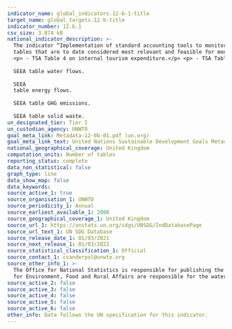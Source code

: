 ```yaml
---
indicator_name: global_indicators.12-b-1-title
target_name: global_targets.12-b-title
indicator_number: 12.b.1
csv_size: 3.874 kB
national_indicator_description: >-
  The indicator “Implementation of standard accounting tools to monitor the economic and environmental aspects of tourism sustainability” relates to the degree of implementation in countries of the Tourism Satellite Account (TSA) and the System of Environmental and Economic Accounts (SEEA)
  tables that are to date considered most relevant and feasible for monitoring sustainability in tourism. These tables are - <p> - TSA Table 1 on inbound tourism expenditure.</p> <p> - TSA Table 2 on domestic tourism expenditure.</p> <p> - TSA Table 3 on outbound tourism expenditure.</p>
  <p> - TSA Table 4 on internal tourism expenditure.</p> <p> - TSA Table 5 on production accounts of tourism industries.</p> <p> -TSA Table 6 domestic supply and internal tourism consumption. </p> <p>TSA Table 7 on employment in tourism industries.
  
  SEEA table water flows.
  
  SEEA
  table energy flows.
  
  SEEA table GHG emissions.
  
  SEEA table solid waste.
un_designated_tier: Tier I
un_custodian_agency: UNWTO
goal_meta_link: Metadata-12-0b-01.pdf (un.org)
goal_meta_link_text: United Nations Sustainable Development Goals Metadata 
national_geographical_coverage: United Kingdom
computation_units: Number of tables
reporting_status: complete
data_non_statistical: false
graph_type: line
data_show_map: false
data_keywords:
source_active_1: true
source_organisation_1: UNWTO
source_periodicity_1: Annual
source_earliest_available_1: 2008
source_geographical_coverage_1: United Kingdom
source_url_1: https://unstats.un.org/sdgs/UNSDG/IndDatabasePage
source_url_text_1: UN SDG Database
source_release_date_1: 01/03/2021
source_next_release_1: 01/03/2022
source_statistical_classification_1: Official
source_contact_1: cvanderpol@unwto.org
source_other_info_1: >-
  The Office for National Statistics is responsible for publishing the Tourism Satellite Account tables for the UK. The Office for National Statistics is responsible for System of Environmental-Economic Accounting (SEEA) Physical flow accounts for energy and air emissions. The Department
  for Environment, Food and Rural Affairs are responsible for the water and waste figures.
source_active_2: false
source_active_3: false
source_active_4: false
source_active_5: false
source_active_6: false
other_info: Data follows the UN specification for this indicator. 
---
```

